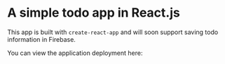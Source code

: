 # A simple todo app in React.js

This app is built with `create-react-app` and will soon support saving todo information in Firebase.

You can view the application deployment here:
